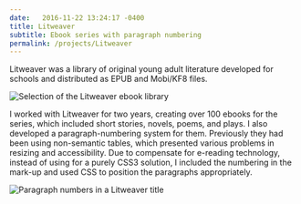 ```yaml
---
date:   2016-11-22 13:24:17 -0400
title: Litweaver
subtitle: Ebook series with paragraph numbering
permalink: /projects/Litweaver
---
```

Litweaver was a library of original young adult literature developed for schools and distributed as EPUB and Mobi/KF8 files.

![Selection of the Litweaver ebook library](litweaver-library)

I worked with Litweaver for two years, creating over 100 ebooks for the series, which included short stories, novels, poems, and plays. I also developed a paragraph-numbering system for them. Previously they had been using non-semantic tables, which presented various problems in resizing and accessibility. Due to compensate for e-reading technology, instead of using for a purely CSS3 solution, I included the numbering in the mark-up and used CSS to position the paragraphs appropriately.

![Paragraph numbers in a Litweaver title](p-numbers)

[litweaver-library]: http://
[p-numbers]: http://